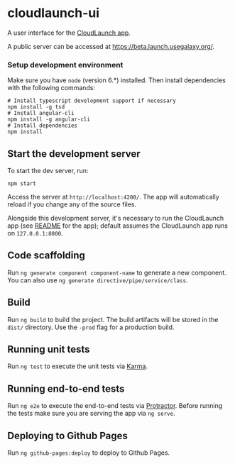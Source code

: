# cloudlaunch-ui
A user interface for the [CloudLaunch app](https://github.com/galaxyproject/cloudlaunch/).

A public server can be accessed at https://beta.launch.usegalaxy.org/.

### Setup development environment

Make sure you have `node` (version 6.*) installed. Then install dependencies with the following commands:

    # Install typescript development support if necessary
    npm install -g tsd
    # Install angular-cli
    npm install -g angular-cli
    # Install dependencies
    npm install

## Start the development server

To start the dev server, run:

    npm start

Access the server at `http://localhost:4200/`.
The app will automatically reload if you change any of the source files.

Alongside this development server, it's necessary to run the CloudLaunch app
(see [README](https://github.com/galaxyproject/cloudlaunch/blob/dev/README.rst)
for the app); default assumes the CloudLaunch app runs on `127.0.0.1:8000`.

## Code scaffolding

Run `ng generate component component-name` to generate a new component. You can
also use `ng generate directive/pipe/service/class`.

## Build

Run `ng build` to build the project. The build artifacts will be stored in the
`dist/` directory. Use the `-prod` flag for a production build.

## Running unit tests

Run `ng test` to execute the unit tests via [Karma](https://karma-runner.github.io).

## Running end-to-end tests

Run `ng e2e` to execute the end-to-end tests via [Protractor](http://www.protractortest.org/).
Before running the tests make sure you are serving the app via `ng serve`.

## Deploying to Github Pages

Run `ng github-pages:deploy` to deploy to Github Pages.
